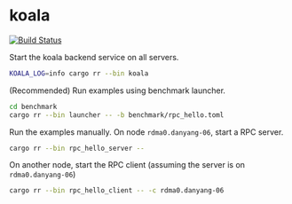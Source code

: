 # koala

[![Build Status](https://github.com/koalanet-project/koala/workflows/build/badge.svg)](https://github.com/koalanet-project/koala/actions)


Start the koala backend service on all servers.
```bash
KOALA_LOG=info cargo rr --bin koala
```

(Recommended) Run examples using benchmark launcher.
```bash
cd benchmark
cargo rr --bin launcher -- -b benchmark/rpc_hello.toml
```


Run the examples manually.
On node `rdma0.danyang-06`, start a RPC server.
```bash
cargo rr --bin rpc_hello_server --
```

On another node, start the RPC client (assuming the server is on `rdma0.danyang-06`)
```bash
cargo rr --bin rpc_hello_client -- -c rdma0.danyang-06
```
